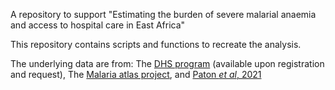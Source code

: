 A repository to support "Estimating the burden of severe malarial anaemia and access to hospital care in East Africa"

This repository contains scripts and functions to recreate the analysis.

The underlying data are from:
The [DHS program](https://dhsprogram.com/) (available upon registration and request),
The [Malaria atlas project](https://malariaatlas.org/), and 
[Paton _et al_, 2021](https://www.science.org/doi/10.1126/science.abj0089?url_ver=Z39.88-2003&rfr_id=ori:rid:crossref.org&rfr_dat=cr_pub%20%200pubmed)

